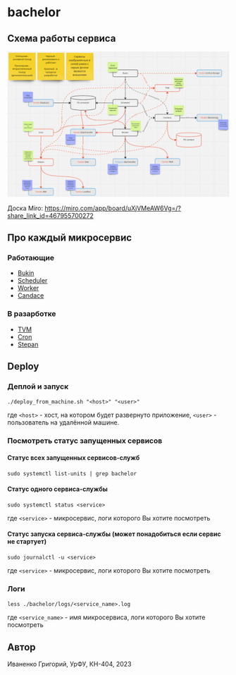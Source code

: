 # bachelor

## Схема работы сервиса

![](bachelor.png)

Доска Miro: https://miro.com/app/board/uXjVMeAW6Vg=/?share_link_id=467955700272

## Про каждый микросервис

### Работающие

* [Bukin](https://github.com/DrunkBearEKB/bachelor/tree/add_base/src/bukin)
* [Scheduler](https://github.com/DrunkBearEKB/bachelor/tree/add_base/src/scheduler)
* [Worker](https://github.com/DrunkBearEKB/bachelor/tree/add_base/src/worker)
* [Candace](https://github.com/DrunkBearEKB/bachelor/tree/add_base/src/candace)

### В разарботке

* [TVM](https://github.com/DrunkBearEKB/bachelor/tree/add_base/src/tvm)
* [Cron](https://github.com/DrunkBearEKB/bachelor/tree/add_base/src/cron)
* [Stepan](https://github.com/DrunkBearEKB/bachelor/tree/add_base/src/stepan)

## Deploy

### Деплой и запуск

```shell
./deploy_from_machine.sh "<host>" "<user>"
```
где `<host>` - хост, на котором будет развернуто приложение, `<user>` - пользователь на удалённой машине.

### Посмотреть статус запущенных сервисов

#### Статус всех запущенных сервисов-служб
```shell
sudo systemctl list-units | grep bachelor
```

#### Статус одного сервиса-службы
```shell
sudo systemctl status <service>
```
где `<service>` - микросервис, логи которого Вы хотите посмотреть

#### Статус запуска сервиса-службы (может понадобиться если сервис не стартует)
```shell
sudo journalctl -u <service>
```
где `<service>` - микросервис, логи которого Вы хотите посмотреть

### Логи

```shell
less ./bachelor/logs/<service_name>.log
```
где `<service_name>` - имя микросервиса, логи которого Вы хотите посмотреть

## Автор

Иваненко Григорий, УрФУ, КН-404, 2023
